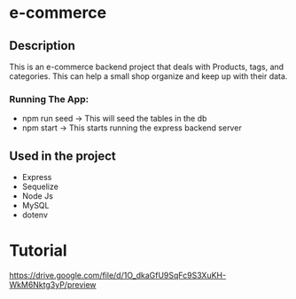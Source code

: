 # e-commerce

## Description
This is an e-commerce backend project that deals with Products, tags, and categories. This can help a small shop organize and keep up with their data.

### Running The App:
* npm run seed
 -> This will seed the tables in the db
* npm start
 -> This starts running the express backend server
 

## Used in the project
* Express
* Sequelize
* Node Js
* MySQL
* dotenv


# Tutorial
https://drive.google.com/file/d/1O_dkaGfU9SqFc9S3XuKH-WkM6Nktg3yP/preview
